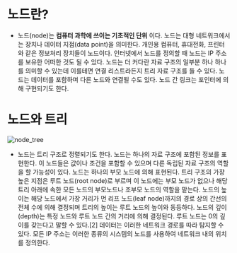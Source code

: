 # 노드란?

- 노드(node)는 __컴퓨터 과학에 쓰이는 기초적인 단위__ 이다. 노드는 대형 네트워크에서는 장치나 데이터 지점(data point)을 의미한다.
개인용 컴퓨터, 휴대전화, 프린터와 같은 정보처리 장치들이 노드이다. 인터넷에서 노드를 정의할 때 노드는 IP 주소를 보유한 어떠한 것도 될 수 있다.
노드는 더 커다란 자료 구조의 일부분 하나 하나를 의미할 수 있는데 이를테면 연결 리스트라든지 트리 자료 구조를 들 수 있다. 
노드는 데이터를 포함하며 다른 노드와 연결될 수도 있다. 노드 간 링크는 포인터에 의해 구현되기도 한다.

# 노드와 트리
![node_tree](https://img1.daumcdn.net/thumb/R1280x0/?scode=mtistory2&fname=https%3A%2F%2Fblog.kakaocdn.net%2Fdn%2FZVcU2%2FbtqLXSJYCuC%2F80Hy9JB52kezTiNgS4KvS1%2Fimg.png)
- 노드는 트리 구조로 정렬되기도 한다. 노드는 하나의 자료 구조에 포함된 정보를 표현한다. 
이 노드들은 값이나 조건을 포함할 수 있으며 다른 독립된 자료 구조의 역할을 할 가능성이 있다. 
노드는 하나의 부모 노드에 의해 표현된다.
트리 구조의 가장 높은 지점은 루트 노드(root node)로 부르며 이 노드에는 부모 노드가 없으나 해당 트리 아래에 속한 모든 노드의 부모노드나 조부모 노드의 역할을 맡는다.
노드의 높이는 해당 노드에서 가장 거리가 먼 리프 노드(leaf node)까지의 경로 상의 간선의 전체 수에 의해 결정되며 트리의 높이는 루트 노드의 높이와 동등하다.
노드의 깊이(depth)는 특정 노드와 루트 노드 간의 거리에 의해 결정된다. 
루트 노드는 0의 깊이를 갖는다고 말할 수 있다.[2] 데이터는 이러한 네트워크 경로를 따라 탐지할 수 있다.
모든 IP 주소는 이러한 종류의 시스템의 노드를 사용하여 네트워크 내의 위치를 정의한다.
